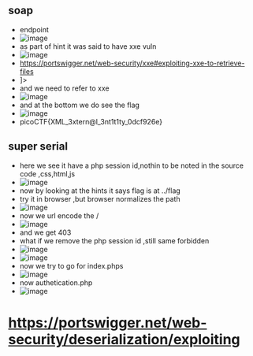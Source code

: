 ## soap
- endpoint
- ![image](https://github.com/m0wn1ka/ctf_writeups/assets/127676379/09c24ca3-dd83-4381-bc6c-724768be79a9)
- as part of hint it was said to have xxe vuln
- ![image](https://github.com/m0wn1ka/ctf_writeups/assets/127676379/b731a5bd-f7ed-4c1c-86a6-62b2e00c6a89)
- https://portswigger.net/web-security/xxe#exploiting-xxe-to-retrieve-files
- <!DOCTYPE foo [ <!ENTITY xxe SYSTEM "file:///etc/passwd"> ]>
- and we need to refer to xxe
- ![image](https://github.com/m0wn1ka/ctf_writeups/assets/127676379/7b9e8069-955d-408a-a57a-cd31b6ee2f27)
- and at the bottom we do see the flag
- ![image](https://github.com/m0wn1ka/ctf_writeups/assets/127676379/33e7fb3d-a505-44dd-8b83-9ed9fb8f4412)
- picoCTF{XML_3xtern@l_3nt1t1ty_0dcf926e}

## super serial
- here we see it have a php session id,nothin to be noted in the source code ,css,html,js
- ![image](https://github.com/m0wn1ka/ctf_writeups/assets/127676379/1d1845d6-60de-4b54-b623-298ce9545c62)
- now by looking at the hints it says flag is at ../flag
- try it in browser ,but browser normalizes the path
- ![image](https://github.com/m0wn1ka/ctf_writeups/assets/127676379/a272533c-645f-4d89-b335-4c86b71f8add)
- now we url encode the /
- ![image](https://github.com/m0wn1ka/ctf_writeups/assets/127676379/1dd321c9-a9e4-4371-b94c-09b7e30f6836)
- and we get 403
- what if we remove the php session id ,still same forbidden
- ![image](https://github.com/m0wn1ka/ctf_writeups/assets/127676379/ccc4374d-6919-4007-9bf2-e056b702f3e2)
- ![image](https://github.com/m0wn1ka/ctf_writeups/assets/127676379/bfad4ecb-5bed-43b1-a4a8-c0563790eea1)
- now we try to go for index.phps
- ![image](https://github.com/m0wn1ka/ctf_writeups/assets/127676379/b2bd6c63-38ed-47a7-b603-4c4bf5e26aa3)
- now authetication.php
- ![image](https://github.com/m0wn1ka/ctf_writeups/assets/127676379/717e409e-f7ba-45ac-a82b-2ebe1c792156)


# https://portswigger.net/web-security/deserialization/exploiting
